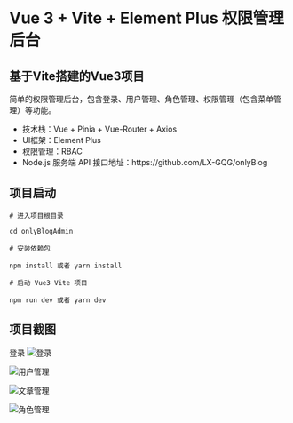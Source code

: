 # Vue 3 + Vite + Element Plus 权限管理后台

## 基于Vite搭建的Vue3项目

简单的权限管理后台，包含登录、用户管理、角色管理、权限管理（包含菜单管理）等功能。

<ul>
    <li>技术栈：Vue + Pinia + Vue-Router + Axios</li>
    <li>UI框架：Element Plus</li>
    <li>权限管理：RBAC</li>
    <li>Node.js 服务端 API 接口地址：https://github.com/LX-GQG/onlyBlog </li>    
</ul>

## 项目启动
```
# 进入项目根目录

cd onlyBlogAdmin

# 安装依赖包

npm install 或者 yarn install

# 启动 Vue3 Vite 项目

npm run dev 或者 yarn dev
```

## 项目截图
登录
![登录](/onlyBlogAdmin/gitImg/Snipaste_2023-08-28_10-18-42.png)

![用户管理](/onlyBlogAdmin/gitImg/Snipaste_2023-08-28_10-17-58.png)

![文章管理](/onlyBlogAdmin/gitImg/Snipaste_2023-08-28_10-17-33.png)

![角色管理](/onlyBlogAdmin/gitImg/Snipaste_2023-08-28_10-18-15.png)